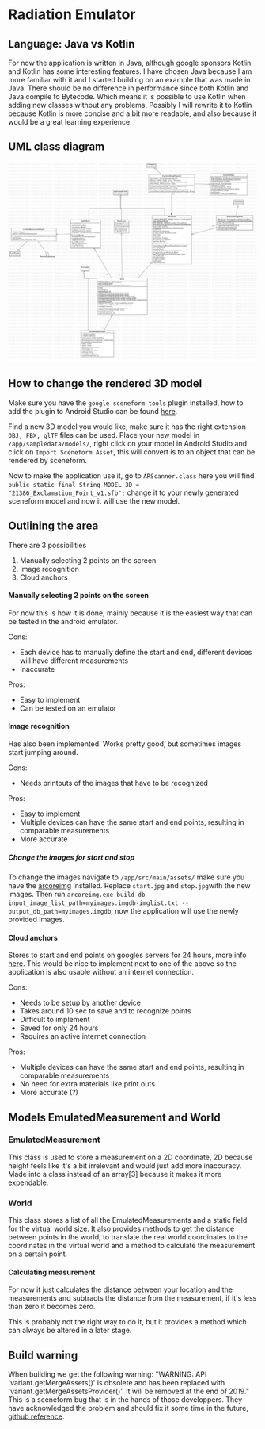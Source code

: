 Radiation Emulator
========

## Language: Java vs Kotlin

For now the application is written in Java, although google sponsors Kotlin and Kotlin has some interesting features. I have chosen Java because I am more familiar with it and I started building on an example that was made in Java. There should be no difference in performance since both Kotlin and Java compile to Bytecode. Which means it is possible to use Kotlin when adding new classes without any problems. Possibly I will rewrite it to Kotlin because Kotlin is more concise and a bit more readable, and also because it would be a great learning experience.

## UML class diagram
![UML diagram](RadiationEmulator.jpg)

## How to change the rendered 3D model
Make sure you have the `google sceneform tools` plugin installed, how to add the plugin to Android Studio can be found [here](https://developers.google.com/ar/develop/java/sceneform/#import-sceneform-plugin).

Find a new 3D model you would like, make sure it has the right extension `OBJ, FBX, glTF` files can be used. Place your new model in `/app/sampledata/models/`, right click on your model in Android Studio and click on `Import Sceneform Asset`, this will convert is to an object that can be rendered by sceneform.

Now to make the application use it, go to `ARScanner.class` here you will find ` public static final String MODEL_3D = "21386_Exclamation_Point_v1.sfb";` change it to your newly generated sceneform model and now it will use the new model.

## Outlining the area

There are 3 possibilities
1. Manually selecting 2 points on the screen
2. Image recognition
3. Cloud anchors

#### Manually selecting 2 points on the screen
For now this is how it is done, mainly because it is the easiest way that can be tested in the android emulator.

Cons:
* Each device has to manually define the start and end, different devices will have different measurements
* Inaccurate  

Pros:
* Easy to implement
* Can be tested on an emulator

#### Image recognition
Has also been implemented. Works pretty good, but sometimes images start jumping around.

Cons:
* Needs printouts of the images that have to be recognized

Pros:
* Easy to implement
* Multiple devices can have the same start and end points, resulting in comparable measurements
* More accurate

##### Change the images for start and stop

To change the images navigate to `/app/src/main/assets/` make sure you have the [arcoreimg](https://github.com/google-ar/arcore-android-sdk/tree/master/tools/arcoreimg/windows) installed. Replace `start.jpg` and `stop.jpg`with the new images. Then run `arcoreimg.exe build-db --input_image_list_path=myimages.imgdb-imglist.txt --output_db_path=myimages.imgdb`, now the application will use the newly provided images.

#### Cloud anchors
Stores to start and end points on googles servers for 24 hours, more info [here](https://developers.google.com/ar/develop/java/cloud-anchors/overview-android). This would be nice to implement next to one of the above so the application is also usable without an internet connection.

Cons:
* Needs to be setup by another device
* Takes around 10 sec to save and to recognize points
* Difficult to implement
* Saved for only 24 hours
* Requires an active internet connection

Pros:
* Multiple devices can have the same start and end points, resulting in comparable measurements
* No need for extra materials like print outs
* More accurate (?)

## Models EmulatedMeasurement and World

### EmulatedMeasurement

This class is used to store a measurement on a 2D coordinate, 2D because height feels like it's a bit irrelevant and would just add more inaccuracy. Made into a class instead of an array[3] because it makes it more expendable.

### World

This class stores a list of all the EmulatedMeasurements and a static field for the virtual world size. It also provides methods to get the distance between points in the world, to translate the real world coordinates to the coordinates in the virtual world and a method to calculate the measurement on a certain point.

#### Calculating measurement

For now it just calculates the distance between your location and the measurements and subtracts the distance from the measurement, if it's less than zero it becomes zero.

This is probably not the right way to do it, but it provides a method which can always be altered in a later stage.

## Build warning

When building we get the following warning: "WARNING: API 'variant.getMergeAssets()' is obsolete and has been replaced with 'variant.getMergeAssetsProvider()'. It will be removed at the end of 2019." This is a sceneform bug that is in the hands of those developpers. They have acknowledged the problem and should fix it some time in the future, [github reference](https://github.com/google-ar/sceneform-android-sdk/issues/513).

